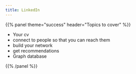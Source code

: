 ```yaml
---
title: LinkedIn
---
```



{{% panel theme="success" header="Topics to cover" %}}

 - Your cv
 - connect to people so that you can reach them
 - build your network
 - get recommendations
 - Graph database

{{% /panel %}}